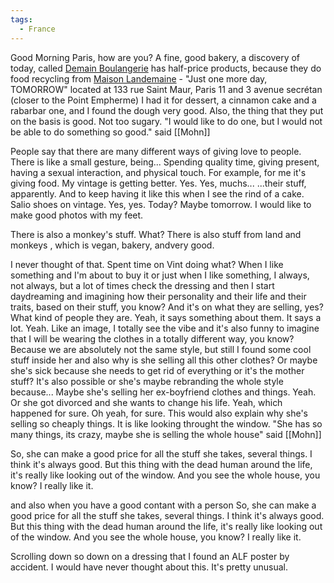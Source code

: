```yaml
---
tags:
  - France
---
```

Good Morning Paris, how are you?
A fine, good bakery, a discovery of today, called [Demain Boulangerie](https://demainboulangerie.fr/) has half-price products, because they do food recycling from [Maison Landemaine](https://maisonlandemaine.com/) - "Just one more day, TOMORROW" located at 133 rue Saint Maur, Paris 11 and 3 avenue secrétan (closer to the Point Empherme)
I had it for dessert, a cinnamon cake and a rabarbar one, and I found the dough very good. Also, the thing that they put on the basis is good. Not too sugary. "I would like to do one, but I would not be able to do something so good." said [[Mohn]]

People say that there are many different ways of giving love to people. There is like a small gesture, being... Spending quality time, giving present, having a sexual interaction, and physical touch. For example, for me it's giving food. My vintage is getting better. Yes. Yes, muchs... ...their stuff, apparently. And to keep having it like this when I see the rind of a cake. Salio shoes on vintage. Yes, yes. Today? Maybe tomorrow. I would like to make good photos with my feet.

There is also a monkey's stuff. What? There is also stuff from land and monkeys , which is vegan, bakery, andvery good.

I never thought of that. Spent time on Vint doing what? When I like something and I'm about to buy it or just when I like something, I always, not always, but a lot of times check the dressing and then I start daydreaming and imagining how their personality and their life and their traits, based on their stuff, you know? And it's on what they are selling, yes? What kind of people they are. Yeah, it says something about them. It says a lot. Yeah. Like an image, I totally see the vibe and it's also funny to imagine that I will be wearing the clothes in a totally different way, you know? Because we are absolutely not the same style, but still I found some cool stuff inside her and also why is she selling all this other clothes? Or maybe she's sick because she needs to get rid of everything or it's the mother stuff? It's also possible or she's maybe rebranding the whole style because... Maybe she's selling her ex-boyfriend clothes and things. Yeah. Or she got divorced and she wants to change his life. Yeah, which happened for sure. Oh yeah, for sure. This would also explain why she's selling so cheaply things. It is like looking throught the window. "She has so many things, its crazy, maybe she is selling the whole house" said [[Mohn]]

So, she can make a good price for all the stuff she takes, several things. I think it's always good. But this thing with the dead human around the life, it's really like looking out of the window. And you see the whole house, you know? I really like it.

and also when you have a good contant with a person So, she can make a good price for all the stuff she takes, several things. I think it's always good. But this thing with the dead human around the life, it's really like looking out of the window. And you see the whole house, you know? I really like it.

Scrolling down so down on a dressing that I found an ALF poster by accident. I would have never thought about this. It's pretty unusual.